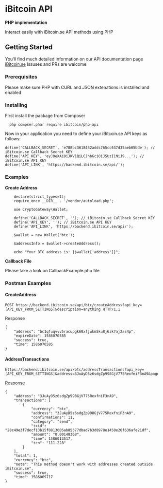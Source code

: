 # iBitcoin API
**PHP implementation**

Interact easily with iBitcoin.se API methods using PHP

## Getting Started

You'll find much detailed information on our API documentation page [iBitcoin.se](https://ibitcoin.se/api)
Issuses and PRs are welcome

### Prerequisites

Please make sure PHP with CURL and JSON extenations is installed and enabled

### Installing

First install the package from Composer

      php compser.phar require ibitcoin/php-api

Now in your application you need to define your iBitcoin.se API keys as follows:

    define('CALLBACK_SECRET', 'e788bc3618432adds765cc637d35aeb65bde'); // iBitcoin.se Callback Secret KEY
    define('API_KEY', 'eyJ0eXAiOiJKV1QiLCJhbGciOiJSUzI1NiJ9...'); // iBitcoin.se API KEY
    define('API_LINK', 'https://backend.ibitcoin.se/api/');

### Examples

**Create Address**

        declare(strict_types=1);
        require_once __DIR__ . '/vendor/autoload.php';
        
        use CryptoGateway\Wallet;
        
        define('CALLBACK_SECRET', ''); // iBitcoin.se Callback Secret KEY
        define('API_KEY', ''); // iBitcoin.se API KEY
        define('API_LINK', 'https://backend.ibitcoin.se/api/');
        
        $wallet = new Wallet('btc');
        
        $addressInfo = $wallet->createAddress();
        
        echo "Your BTC address is: {$wallet['address']}";
        
        
        
        
**Callback File** 

Please take a look on CallbackExample.php file


### Postman Examples

#### CreateAddress

```
POST https://backend.ibitcoin.se/api/btc/createAddress?api_key=[API_KEY_FROM_SETTINGS]&description=anything HTTP/1.1
```

Response

    {
        "address": "bc1qfuqvvv5racupgk60xfjwkm5ku8j6zk7aj2as4p",
        "expireDate": 1586070585
        "success": true,
        "time": 1586070585
    }

#### AddressTransactions

```
https://backend.ibitcoin.se/api/btc/addressTransactions?api_key=[API_KEY_FROM_SETTINGS]&address=3JuAyD5z6sdgZp998GjV775RexfniF3nA9&page=1
```

Response

    {
        "address": "3JuAyD5z6sdgZp998GjV775RexfniF3nA9",
        "transactions": [
            {
                "currency": "btc",
                "address": "3JuAyD5z6sdgZp998GjV775RexfniF3nA9",
                "confirmations": 11,
                "category": "send",
                "txid": "28c49e3f7decf13b15f0813605ab85377dbad7b3d8978e1450e26f636afe21df",
                "amount": "0.00148368",
                "time": 1586013517,
                "tcn": "111-228"
            }
        ],
        "total": 1,
        "currency": "btc",
        "note": "This method doesn't work with addresses created outside iBitcoin.se",
        "success": true,
        "time": 1586069717
    }